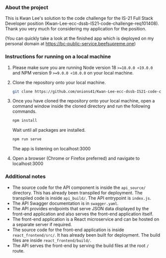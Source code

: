 ### About the project

This is Kwan Lee's solution to the code challenge for the IS-21 Full Stack Developer position (Kwan-Lee-ecc-dssb-IS21-code-challenge-req101408). Thank you very much for considering my application for the position.

(You can quickly take a look at the finished app which is deployed on my personal domain at https://bc-public-service.beefsupreme.one)


### Instructions for running on a local machine

1. Please make sure you are running Node version 18 `>=18.0.0 <19.0.0` and NPM version 9 `>=9.0.0 <10.0.0` on your local machine.

2. Clone the repository onto your local machine.
	```sh
	git clone https://github.com/onions41/Kwan-Lee-ecc-dssb-IS21-code-challenge-req101408.git
	```

3. Once you have cloned the repository onto your local machine, open a command window inside the cloned directory and run the following commands.
  	```sh
  	npm install
  	```
  	Wait until all packages are installed.
  	```sh
  	npm run serve
  	```
  	The app is listening on localhost:3000

4. Open a browser (Chrome or Firefox preferred) and navigate to localhost:3000


### Additional notes
* The source code for the API component is inside the `api_source/` directory. This has already been transpiled for deployment. The transpiled code is inside `api_build/`. The API entrypoint is `index.js`.
* The API Swagger documentation is in `swagger.yaml`.
* The API provides endpoints that serve JSON data displayed by the front-end application and also serves the front-end application itself.
* The front-end application is a React microservice and can be hosted on a separate server if required.
* The source code for the front-end application is inside `react_frontend/src/`. It has already been built for deployment. The build files are inside `react_frontend/build/`.
* The API serves the front-end by serving the build files at the root `/` route.